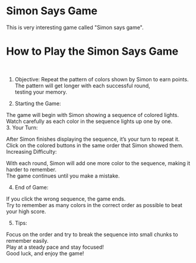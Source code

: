 # Simon Says Game

This is very interesting game called "Simon says game".<br>
<h1>How to Play the Simon Says Game</h1><br>

1. Objective: Repeat the pattern of colors shown by Simon to earn points. The pattern will get longer with each successful round,<br>
testing your memory.<br>

2. Starting the Game:<br>

 The game will begin with Simon showing a sequence of colored lights.<br>
 Watch carefully as each color in the sequence lights up one by one.<br>
3. Your Turn:<br>

 After Simon finishes displaying the sequence, it’s your turn to repeat it.<br>
 Click on the colored buttons in the same order that Simon showed them.<br>
 Increasing Difficulty:<br>

With each round, Simon will add one more color to the sequence, making it harder to remember.<br>
The game continues until you make a mistake.<br>

4. End of Game:<br>

 If you click the wrong sequence, the game ends.<br>
 Try to remember as many colors in the correct order as possible to beat your high score.<br>

5. Tips:<br>

 Focus on the order and try to break the sequence into small chunks to remember easily.<br>
 Play at a steady pace and stay focused!<br>
 Good luck, and enjoy the game!<br>

